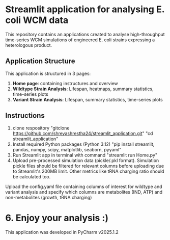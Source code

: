 # Streamlit application for analysing E. coli WCM data

This repository contains an applications created to analyse high-throughput time-series WCM simulations of engineered E. coli strains expressing a heterologous product. 

## Application Structure
This application is structured in 3 pages:
1. **Home page**: containing instructures and overview
2. **Wildtype Strain Analysis**: Lifespan, heatmaps, summary statistics, time-series plots
3. **Variant Strain Analysis**: Lifespan, summary statistics, time-series plots

##  Instructions
1. clone respository "gitclone https://github.com/shreyashrestha24/streamlit_application.git" "cd streamlit_application"
2. Install required Python packages (Python 3.12) "pip install streamlit, pandas, numpy, scipy, matplotlib, seaborn, pyyaml"
3. Run Streamlit app in terminal with command "streamlit run Home.py"
4. Upload pre-processed simulation data (pickle/.pkl format). Simulation pickle files should be filtered for relevant columns before uploading due to Streamlit's 200MB limit. Other metrics like tRNA charging ratio should be calculated too.

Upload the config.yaml file containing columns of interest for wildtype and variant analysis and specify which columns are metabolites (IND, ATP) and non-metabolites (growth, tRNA charging)

# 6. Enjoy your analysis :)

This application was developed in PyCharm v2025.1.2


